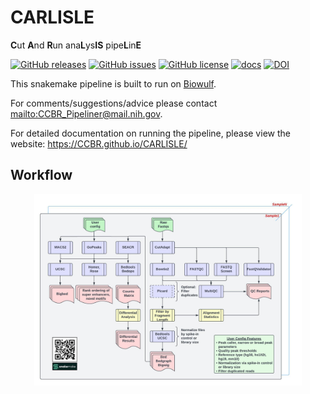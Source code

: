 # CARLISLE

**C**ut **A**nd **R**un ana**L**ys**IS** pipe**L**in**E**

[![GitHub releases](https://img.shields.io/github/release/CCBR/CARLISLE)](https://github.com/CCBR/CARLISLE/releases)
[![GitHub issues](https://img.shields.io/github/issues/CCBR/CARLISLE)](https://github.com/CCBR/CARLISLE/issues)
[![GitHub license](https://img.shields.io/github/license/CCBR/CARLISLE)](https://github.com/CCBR/CARLISLE/blob/master/LICENSE)
[![docs](https://github.com/CCBR/CARLISLE/actions/workflows/docs-mkdocs.yml/badge.svg)](https://CCBR.github.io/CARLISLE)
[![DOI](https://zenodo.org/badge/DOI/10.5281/zenodo.10483876.svg)](https://doi.org/10.5281/zenodo.10483876)

This snakemake pipeline is built to run on [Biowulf](https://hpc.nih.gov/).

For comments/suggestions/advice please contact <mailto:CCBR_Pipeliner@mail.nih.gov>.

For detailed documentation on running the pipeline, please view the website: <https://CCBR.github.io/CARLISLE/>

## Workflow

<div align="center">
  <img src="https://raw.githubusercontent.com/CCBR/CARLISLE/main/docs/img/CUTandRUN_Workflow.jpeg" width="85%" height="85%">
</div>
